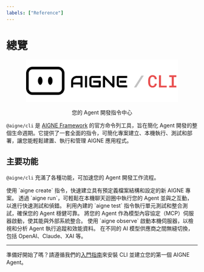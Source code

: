 ```yaml
---
labels: ["Reference"]
---
```


# 總覽

<p align="center">
  <picture>
    <source srcset="../logo-dark.svg" media="(prefers-color-scheme: dark)">
    <source srcset="../logo.svg" media="(prefers-color-scheme: light)">
    <img src="../logo.svg" alt="AIGNE 標誌" width="400" />
  </picture>

  <center>您的 Agent 開發指令中心</center>
</p>

`@aigne/cli` 是 [AIGNE Framework](https://github.com/AIGNE-io/aigne-framework) 的官方命令列工具，旨在簡化 Agent 開發的整個生命週期。它提供了一套全面的指令，可簡化專案建立、本機執行、測試和部署，讓您能輕鬆建置、執行和管理 AIGNE 應用程式。

## 主要功能

`@aigne/cli` 充滿了各種功能，可加速您的 Agent 開發工作流程。

<x-cards data-columns="3">
  <x-card data-title="專案鷹架" data-icon="lucide:folder-plus">
    使用 `aigne create` 指令，快速建立具有預定義檔案結構和設定的新 AIGNE 專案。
  </x-card>
  <x-card data-title="本機 Agent 執行" data-icon="lucide:play-circle">
    透過 `aigne run`，可輕鬆在本機聊天迴圈中執行您的 Agent 並與之互動，以進行快速測試和偵錯。
  </x-card>
  <x-card data-title="自動化測試" data-icon="lucide:beaker">
    利用內建的 `aigne test` 指令執行單元測試和整合測試，確保您的 Agent 穩健可靠。
  </x-card>
  <x-card data-title="MCP 伺服器整合" data-icon="lucide:server">
    將您的 Agent 作為模型內容協定（MCP）伺服器啟動，使其能與外部系統整合。
  </x-card>
  <x-card data-title="豐富的可觀察性" data-icon="lucide:bar-chart-3">
    使用 `aigne observe` 啟動本機伺服器，以檢視和分析 Agent 執行追蹤和效能資料。
  </x-card>
  <x-card data-title="多模型支援" data-icon="lucide:bot">
    在不同的 AI 模型供應商之間無縫切換，包括 OpenAI、Claude、XAI 等。
  </x-card>
</x-cards>

---

準備好開始了嗎？請遵循我們的[入門指南](./getting-started.md)來安裝 CLI 並建立您的第一個 AIGNE Agent。
